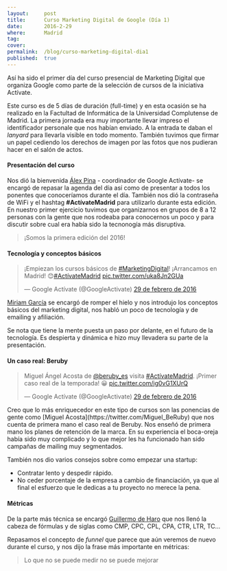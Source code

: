 ```yaml
---
layout:     post
title:      Curso Marketing Digital de Google (Día 1)
date:       2016-2-29
where:      Madrid
tag:        
cover:      
permalink:  /blog/curso-marketing-digital-dia1
published:  true
---
```


Así ha sido el primer día del curso presencial de Marketing Digital que organiza Google como parte de la selección de cursos de la iniciativa Actívate.

Este curso es de 5 días de duración (full-time) y en esta ocasión se ha realizado en la Factultad de Informática de la Universidad Complutense de Madrid.
La primera jornada era muy importante llevar impreso el identificador personale que nos habían enviado. A la entrada te daban el *lanyard* para llevarla visible en todo momento. También tuvimos que firmar un papel cediendo los derechos de imagen por las fotos que nos pudieran hacer en el salón de actos.

#### Presentación del curso

Nos dió la bienvenida [Álex Pina](https://twitter.com/pina089) - coordinador de Google Actívate- se encargó de repasar la agenda del día así como de presentar a todos los ponentes que conoceríamos durante el día. También nos dió la contraseña de WiFi y el hashtag **#ActívateMadrid** para utilizarlo durante esta edición. En nuestro primer ejercicio tuvimos que organizarnos en grupos de 8 a 12 personas con la gente que nos rodeaba para conocernos un poco y para discutir sobre cual era había sido la tecnonogía más disruptiva.

> ¡Somos la primera edición del 2016!

#### Tecnología y conceptos básicos

<blockquote class="twitter-tweet tw-align-center" data-lang="es"><p lang="es" dir="ltr">¡Empiezan los cursos básicos de <a href="https://twitter.com/hashtag/MarketingDigital?src=hash">#MarketingDigital</a>! ¡Arrancamos en Madrid! 😊<a href="https://twitter.com/hashtag/Act%C3%ADvateMadrid?src=hash">#ActívateMadrid</a> <a href="https://t.co/uka8Jn2GUa">pic.twitter.com/uka8Jn2GUa</a></p>&mdash; Google Actívate (@GoogleActivate) <a href="https://twitter.com/GoogleActivate/status/704264713752997888">29 de febrero de 2016</a></blockquote>
<script async src="//platform.twitter.com/widgets.js" charset="utf-8"></script>

[Miriam García](https://twitter.com/MiriamGArmesto)
se encargó de romper el hielo y nos introdujo los conceptos básicos del marketing digital, nos habló un poco de tecnología y de emailing y afiliación.

Se nota que tiene la mente puesta un paso por delante, en el futuro de la tecnología. Es despierta y dinámica e hizo muy llevadera su parte de la presentación.

#### Un caso real: Beruby
<blockquote class="twitter-tweet tw-align-center" data-lang="es"><p lang="es" dir="ltr">Miguel Ángel Acosta de <a href="https://twitter.com/beruby_es">@beruby_es</a> visita <a href="https://twitter.com/hashtag/Act%C3%ADvateMadrid?src=hash">#ActívateMadrid</a>. ¡Primer caso real de la temporada! 😀 <a href="https://t.co/ig0vG1XUrQ">pic.twitter.com/ig0vG1XUrQ</a></p>&mdash; Google Actívate (@GoogleActivate) <a href="https://twitter.com/GoogleActivate/status/704318263833059328">29 de febrero de 2016</a></blockquote>
<script async src="//platform.twitter.com/widgets.js" charset="utf-8"></script>
Creo que lo más enriquecedor en este tipo de cursos son las ponencias de gente como
[Miguel Acosta](https://twitter.com/Miguel_BeRuby) que nos cuenta de primera mano el caso real de Beruby. Nos enseñó de primera mano los planes de retención de la marca. En su experiencia el boca-oreja había sido muy complicado y lo que mejor les ha funcionado han sido campañas de mailing muy segmentados.

También nos dio varios consejos sobre como empezar una startup:
- Contratar lento y despedir rápido.
- No ceder porcentaje de la empresa a cambio de financiación, ya que al final el esfuerzo que le dedicas a tu proyecto no merece la pena.

#### Métricas
De la parte más técnica se encargó
[Guillermo de Haro](https://twitter.com/GuillermoDeHaro)
que nos llenó la cabeza de fórmulas y de siglas como CMP, CPC, CPL, CPA, CTR, LTR, TC...

Repasamos el concepto de *funnel* que parece que aún veremos de nuevo durante el curso, y nos dijo la frase más importante en métricas:

>Lo que no se puede medir no se puede mejorar
